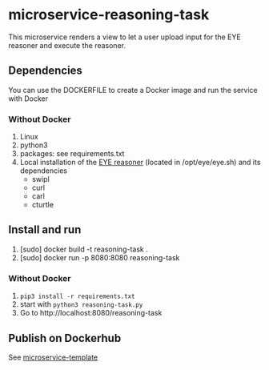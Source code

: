 # microservice-reasoning-task

This microservice renders a view to let a user upload input for the EYE reasoner and execute the reasoner.

## Dependencies

You can use the DOCKERFILE to create a Docker image and run the service with Docker

### Without Docker

1. Linux
2. python3
3. packages: see requirements.txt
4. Local installation of the [EYE reasoner](http://sourceforge.net/projects/eulersharp/files/eulersharp/) (located in /opt/eye/eye.sh) and its dependencies
   - swipl
   - curl
   - carl
   - cturtle

## Install and run

1. [sudo] docker build -t reasoning-task .
2. [sudo] docker run -p 8080:8080 reasoning-task


### Without Docker

1. ``pip3 install -r requirements.txt``
2. start with ``python3 reasoning-task.py``
3. Go to http://localhost:8080/reasoning-task


## Publish on Dockerhub
See [microservice-template](https://github.com/nie-ine/microservice-template)
